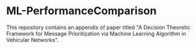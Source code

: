 # ML-PerformanceComparison

This repository contains an appendix of paper titled "A Decision Theoretic Framework for Message Prioritization via Machine Learning Algorithm in Vehicular Networks".
